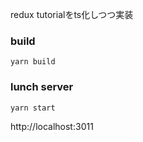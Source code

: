 redux tutorialをts化しつつ実装

### build
`yarn build`

### lunch server
`yarn start`

http://localhost:3011
